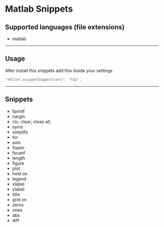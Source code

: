# Matlab Snippets
## Supported languages (file extensions)
* matlab
---
## Usage
After install this snippets add this inside your settings
```js
"editor.snippetSuggestions": "top",
```
---
## Snippets
- fprintf
- nargin
- clc; clear; close all;
- syms
- simplify
- for
- axis
- fopen
- fscanf
- length
- figure
- plot
- hold on
- legend
- xlabel
- ylabel
- title
- grid on
- zeros
- ones
- abs
- diff
